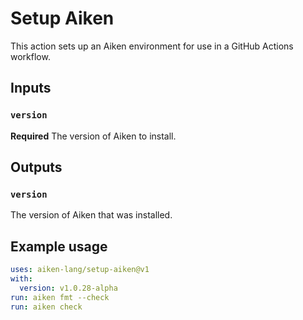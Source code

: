 # Setup Aiken

This action sets up an Aiken environment for use in a GitHub Actions workflow.

## Inputs

### `version`

**Required** The version of Aiken to install.

## Outputs

### `version`

The version of Aiken that was installed.

## Example usage

```yaml
uses: aiken-lang/setup-aiken@v1
with:
  version: v1.0.28-alpha
run: aiken fmt --check
run: aiken check
```
